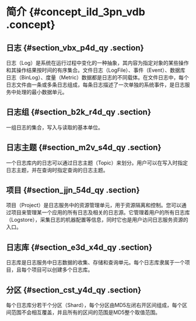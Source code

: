 # 简介 {#concept_ild_3pn_vdb .concept}

## 日志 {#section_vbx_p4d_qy .section}

日志（Log）是系统在运行过程中变化的一种抽象，其内容为指定对象的某些操作和其操作结果按时间的有序集合。文件日志（LogFile）、事件（Event）、数据库日志（BinLog）、度量（Metric）数据都是日志的不同载体。在文件日志中，每个日志文件由一条或多条日志组成，每条日志描述了一次单独的系统事件，是日志服务中处理的最小数据单元。

## 日志组 {#section_b2k_r4d_qy .section}

一组日志的集合，写入与读取的基本单位。

## 日志主题 {#section_m2v_s4d_qy .section}

一个日志库内的日志可以通过日志主题（Topic）来划分。用户可以在写入时指定日志主题，并在查询时指定查询的日志主题。

## 项目 {#section_jjn_54d_qy .section}

项目（Project）是日志服务中的资源管理单元，用于资源隔离和控制。您可以通过项目来管理某一个应用的所有日志及相关的日志源。它管理着用户的所有日志库（Logstore），采集日志的机器配置等信息，同时它也是用户访问日志服务资源的入口。

## 日志库 {#section_e3d_x4d_qy .section}

日志库是日志服务中日志数据的收集、存储和查询单元。每个日志库隶属于一个项目，且每个项目可以创建多个日志库。

## 分区 {#section_cst_y4d_qy .section}

每个日志库分若干个分区（Shard），每个分区由MD5左闭右开区间组成，每个区间范围不会相互覆盖，并且所有的区间的范围是MD5整个取值范围。

